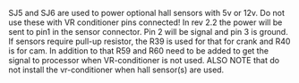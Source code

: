SJ5 and SJ6 are used to power optional hall sensors with 5v or 12v. Do not use these with VR conditioner pins connected!
In rev 2.2 the power will be sent to pin1 in the sensor connector. Pin 2 will be signal and pin 3 is ground.
If sensors require pull-up resistor, the R39 is used for that for crank and R40 is for cam.
In addition to that R59 and R60 need to be added to get the signal to processor when VR-conditioner is not used.
ALSO NOTE that do not install the vr-conditioner when hall sensor(s) are used.
